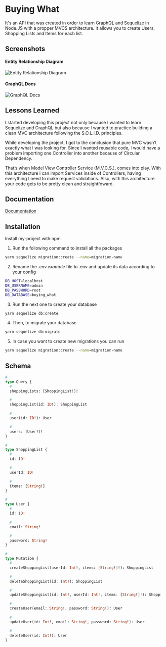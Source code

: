 
# Buying What

It's an API that was created in order to learn GraphQL and Sequelize in Node.JS with a propper MVCS architecture. It allows you to create Users, Shopping Lists and Items for each list.


## Screenshots
#### Entity Relationship Diagram
![Entity Relationship Diagram](https://via.placeholder.com/468x300?text=App+Screenshot+Here)

#### GraphQL Docs
![GraphQL Docs](https://via.placeholder.com/468x300?text=App+Screenshot+Here)

  
## Lessons Learned

I started developing this project not only because I wanted to learn Sequelize and GraphQL but also because I wanted to practice building a clean MVC architecture following the S.O.L.I.D. principles. 

While developing the project, I got to the conclusion that pure MVC wasn’t exactly what I was looking for. Since I wanted reusable code, I would have a problem importing one Controller into another because of Circular Dependency.

That’s when Model View Controller Service (M.V.C.S.), comes into play. With this architecture I can import Services inside of Controllers, having everything I need to make request validations. Also, with this architecture your code gets to be pretty clean and straightfoward.  
## Documentation

[Documentation](https://documenter.getpostman.com/view/6190871/TzeajmTX)

  
## Installation 

Install my-project with npm

1. Run the following command to install all the packages
```bash
yarn sequelize migration:create --name=migration-name
```
2. Rename the *.env.example* file to .env and update its data according to your config
```bash
DB_HOST=localhost
DB_USERNAME=admin
DB_PASSWORD=root
DB_DATABASE=buying_what
```
3. Run the next one to create your database
```bash
yarn sequelize db:create
```
4. Then, to migrate your database
```bash
yarn sequelize db:migrate
```
5. In case you want to create new migrations you can run 
```bash
yarn sequelize migration:create --name=migration-name
```

## Schema

```graphql
#
type Query {
  #
  shoppingLists: [ShoppingList!]!

  #
  shoppingList(id: ID!): ShoppingList

  #
  user(id: ID!): User

  #
  users: [User!]!
}

#
type ShoppingList {
  #
  id: ID!

  #
  userId: ID!

  #
  items: [String!]
}

#
type User {
  #
  id: ID!

  #
  email: String!

  #
  password: String!
}

#
type Mutation {
  #
  createShoppingList(userId: Int!, items: [String!]!): ShoppingList

  #
  deleteShoppingList(id: Int!): ShoppingList

  #
  updateShoppingList(id: Int!, userId: Int!, items: [String!]!): ShoppingList

  #
  createUser(email: String!, password: String!): User

  #
  updateUser(id: Int!, email: String!, password: String!): User

  #
  deleteUser(id: Int!): User
}
```

  